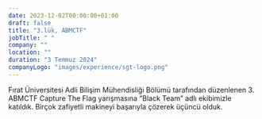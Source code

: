 ```yaml
---
date: 2023-12-02T00:00:00+01:00
draft: false
title: "3.lük, ABMCTF"
jobTitle: " "
company: ""
location: ""
duration: "3 Temmuz 2024"
companyLogo: "images/experience/sgt-logo.png"
---
```

Fırat Üniversitesi Adli Bilişim Mühendisliği Bölümü tarafından düzenlenen 3. ABMCTF Capture The Flag yarışmasına “Black Team” adlı ekibimizle katıldık. Birçok zafiyetli makineyi başarıyla çözerek üçüncü olduk.